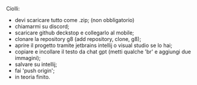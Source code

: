 Ciolli:
- devi scaricare tutto come .zip; (non obbligatorio)
- chiamarmi su discord;
- scaricare github deckstop e collegarlo al mobile;
- clonare la repository g8 (add repository, clone, g8);
- aprire il progetto tramite jetbrains intellij o visual studio se lo hai;
- copiare e incollare il testo da chat gpt (metti qualche 'br' e aggiungi due immagini);
- salvare su intellij;
- fai 'push origin';
- in teoria finito.
  
